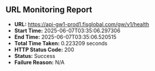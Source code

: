 ## URL Monitoring Report

- **URL:** https://api-gw1-prod1.fisglobal.com/gw/v1/health
- **Start Time:** 2025-06-07T03:35:06.297306
- **End Time:** 2025-06-07T03:35:06.520515
- **Total Time Taken:** 0.223209 seconds
- **HTTP Status Code:** 200
- **Status:** Success
- **Failure Reason:** N/A
